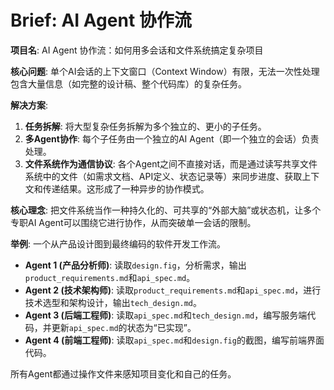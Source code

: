 # Brief: AI Agent 协作流

**项目名**: AI Agent 协作流：如何用多会话和文件系统搞定复杂项目

**核心问题**: 
单个AI会话的上下文窗口（Context Window）有限，无法一次性处理包含大量信息（如完整的设计稿、整个代码库）的复杂任务。

**解决方案**:
1.  **任务拆解**: 将大型复杂任务拆解为多个独立的、更小的子任务。
2.  **多Agent协作**: 每个子任务由一个独立的AI Agent（即一个独立的会话）负责处理。
3.  **文件系统作为通信协议**: 各个Agent之间不直接对话，而是通过读写共享文件系统中的文件（如需求文档、API定义、状态记录等）来同步进度、获取上下文和传递结果。这形成了一种异步的协作模式。

**核心理念**:
把文件系统当作一种持久化的、可共享的“外部大脑”或状态机，让多个专职AI Agent可以围绕它进行协作，从而突破单一会话的限制。

**举例**:
一个从产品设计图到最终编码的软件开发工作流。
- **Agent 1 (产品分析师)**: 读取`design.fig`，分析需求，输出`product_requirements.md`和`api_spec.md`。
- **Agent 2 (技术架构师)**: 读取`product_requirements.md`和`api_spec.md`，进行技术选型和架构设计，输出`tech_design.md`。
- **Agent 3 (后端工程师)**: 读取`api_spec.md`和`tech_design.md`，编写服务端代码，并更新`api_spec.md`的状态为“已实现”。
- **Agent 4 (前端工程师)**: 读取`api_spec.md`和`design.fig`的截图，编写前端界面代码。

所有Agent都通过操作文件来感知项目变化和自己的任务。
